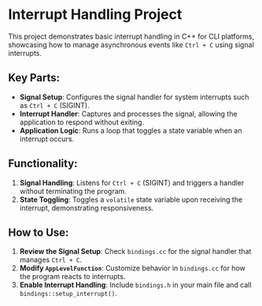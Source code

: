 # Interrupt Handling Project

This project demonstrates basic interrupt handling in C++ for CLI platforms, showcasing how to manage asynchronous events like `Ctrl + C` using signal interrupts.

## Key Parts:
- **Signal Setup**: Configures the signal handler for system interrupts such as `Ctrl + C` (SIGINT).
- **Interrupt Handler**: Captures and processes the signal, allowing the application to respond without exiting.
- **Application Logic**: Runs a loop that toggles a state variable when an interrupt occurs.

## Functionality:
1. **Signal Handling**: Listens for `Ctrl + C` (SIGINT) and triggers a handler without terminating the program.
2. **State Toggling**: Toggles a `volatile` state variable upon receiving the interrupt, demonstrating responsiveness.

## How to Use:
1. **Review the Signal Setup**: Check `bindings.cc` for the signal handler that manages `Ctrl + C`.
2. **Modify `AppLevelFunction`**: Customize behavior in `bindings.cc` for how the program reacts to interrupts.
3. **Enable Interrupt Handling**: Include `bindings.h` in your main file and call `bindings::setup_interrupt()`.


